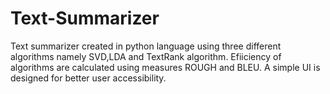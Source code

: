 # Text-Summarizer

Text summarizer created in python language using three different algorithms namely SVD,LDA and TextRank algorithm. Efiiciency of algorithms are calculated using measures ROUGH and BLEU. A simple UI is designed for better user accessibility.
